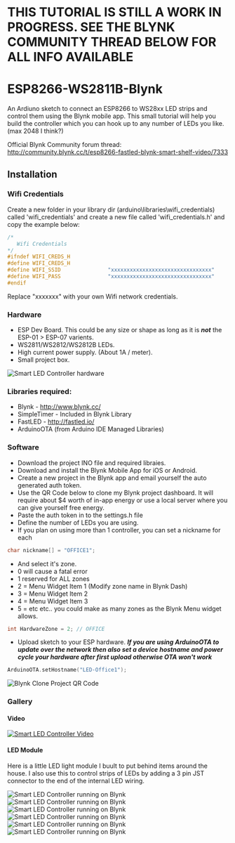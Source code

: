 # THIS TUTORIAL IS STILL A WORK IN PROGRESS. SEE THE BLYNK COMMUNITY THREAD BELOW FOR ALL INFO AVAILABLE # 


# ESP8266-WS2811B-Blynk
An Ardiuno sketch to connect an ESP8266 to WS28xx LED strips and control them using the Blynk mobile app. 
This small tutorial will help you build the controller which you can hook up to any number of LEDs you like. (max 2048 I think?) 

Official Blynk Community forum thread: http://community.blynk.cc/t/esp8266-fastled-blynk-smart-shelf-video/7333

##  Installation

### Wifi Credentials

Create a new folder in your library dir (arduino\libraries\wifi_credentials) called 'wifi_credentials' and create a new file called 'wifi_credentials.h' and copy the example below:

```cpp
/*
   Wifi Credentials
*/
#ifndef WIFI_CREDS_H
#define WIFI_CREDS_H
#define WIFI_SSID               "xxxxxxxxxxxxxxxxxxxxxxxxxxxxxxxx"
#define WIFI_PASS               "xxxxxxxxxxxxxxxxxxxxxxxxxxxxxxxx"
#endif
```

Replace "xxxxxxx" with your own Wifi network credentials.

### Hardware

* ESP Dev Board. This could be any size or shape as long as it is ***not*** the ESP-01 > ESP-07 varients. 
* WS2811/WS2812/WS2812B LEDs.
* High current power supply. (About 1A / meter).
* Small project box.

![Smart LED Controller hardware](http://i.imgur.com/jamXAIA.png)

### Libraries required:

* Blynk - http://www.blynk.cc/
* SimpleTimer - Included in Blynk Library
* FastLED - http://fastled.io/
* ArduinoOTA (from Arduino IDE Managed Libraries) 

### Software

* Download the project INO file and required libraies.
* Download and install the Blynk Mobile App for iOS or Android. 
* Create a new project in the Blynk app and email yourself the auto generated auth token.
 * Use the QR Code below to clone my Blynk project dashboard. It will require about $4 worth of in-app energy or use a local server where you can give yourself free energy.
* Paste the auth token in to the settings.h file 
* Define the number of LEDs you are using. 
* If you plan on using more than 1 controller, you can set a nickname for each
```cpp
char nickname[] = "OFFICE1";
```
* And select it's zone. 
 * 0 will cause a fatal error
 * 1 reserved for ALL zones
 * 2 = Menu Widget Item 1 (Modify zone name in Blynk Dash)
 * 3 = Menu Widget Item 2
 * 4 = Menu Widget Item 3
 * 5 = etc etc.. you could make as many zones as the Blynk Menu widget allows.
```cpp
int HardwareZone = 2; // OFFICE 
```

* Upload sketch to your ESP hardware. 
___If you are using ArduinoOTA to update over the network then also set a device hostname and power cycle your hardware after first upload otherwise OTA won't work___
```cpp
ArduinoOTA.setHostname("LED-Office1");
```

![Blynk Clone Project QR Code](http://i.imgur.com/FW4eFXy.jpg)
 
### Gallery

#### Video

[![Smart LED Controller Video](https://img.youtube.com/vi/0lBiOeScbh4/0.jpg)](https://www.youtube.com/watch?v=0lBiOeScbh4)

#### LED Module 

Here is a little LED light module I buult to put behind items around the house. 
I also use this to control strips of LEDs by adding a 3 pin JST connector to the end of the internal LED wiring.

![Smart LED Controller running on Blynk](http://community.blynk.cc/uploads/default/optimized/2X/3/3f2e471f2898263a4ee39f464b856228008e9604_1_666x500.jpg)
![Smart LED Controller running on Blynk](http://community.blynk.cc/uploads/default/optimized/2X/8/86fa4f07ea23d2684375fabe75922a8ec0c000a6_1_375x500.jpg)
![Smart LED Controller running on Blynk](http://community.blynk.cc/uploads/default/original/2X/4/493706c4a0123c67f99489ad7148b58b17109be2.jpg)
![Smart LED Controller running on Blynk](http://community.blynk.cc/uploads/default/optimized/2X/5/5f0616484f97dc5e4e3219aff4e08d3272430e8b_1_666x500.jpg)
![Smart LED Controller running on Blynk](http://community.blynk.cc/uploads/default/optimized/2X/6/6300d2c97a66e285e8275637572b022e97e916c4_1_375x500.jpg)
![Smart LED Controller running on Blynk](http://community.blynk.cc/uploads/default/optimized/2X/d/d5a41fea209ca08cef209a7a83d4eb8d5dfdb772_1_666x500.jpg)
